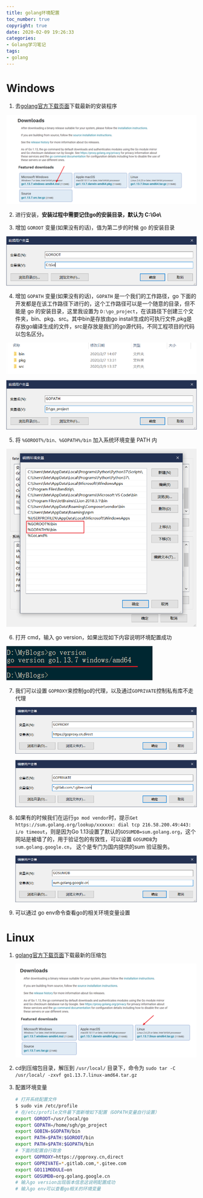 ```yaml
---
title: golang环境配置
toc_number: true
copyright: true
date: 2020-02-09 19:26:33
categories:
- Golang学习笔记
tags:
- golang
---
```


# Windows

1. 去[golang官方下载页面](https://golang.org/dl/)下载最新的安装程序

![image-20200209192801030](golang环境配置/image-20200209192801030.png)

2. 进行安装，**安装过程中需要记住go的安装目录，默认为 C:\\Go\\** 

3. 增加 `GOROOT` 变量(如果没有的话)，值为第二步的时候 go 的安装目录

![image-20200209190734594](golang环境配置/image-20200209190734594.png)

4. 增加 `GOPATH` 变量(如果没有的话)，`GOPATH` 是一个我们的工作路径，go 下面的开发都是在该工作路径下进行的，这个工作路径可以是一个随意的目录，但不能是 go 的安装目录，这里我设置为 `D:\go_project`，在该路径下创建三个文件夹，bin、pkg、src。其中bin是存放由go install生成的可执行文件,pkg是存放go编译生成的文件，src是存放是我们的go源代码，不同工程项目的代码以包名区分。

![image-20200209191459031](golang环境配置/image-20200209191459031.png)

![image-20200209191511779](golang环境配置/image-20200209191511779.png)

5. 将 `%GOROOT%/bin、%GOPATH%/bin` 加入系统环境变量 PATH 内

![image-20200209191723009](golang环境配置/image-20200209191723009.png)

6. 打开 cmd，输入 go version，如果出现如下内容说明环境配置成功

![image-20200209191818651](golang环境配置/image-20200209191818651.png)

7. 我们可以设置 `GOPROXY`来控制go的代理，以及通过`GOPRIVATE`控制私有库不走代理

   ![image-20200209193403828](golang环境配置/image-20200209193403828.png)

   ![image-20200209193452634](golang环境配置/image-20200209193452634.png)

8. 如果有的时候我们在运行`go mod vendor`时，提示`Get https://sum.golang.org/lookup/xxxxxx: dial tcp 216.58.200.49:443: i/o timeout`，则是因为Go 1.13设置了默认的`GOSUMDB=sum.golang.org`，这个网站是被墙了的，用于验证包的有效性，可以设置 `GOSUMDB`为`sum.golang.google.cn`， 这个是专门为国内提供的sum 验证服务。

   ![image-20200209193818701](golang环境配置/image-20200209193818701.png)

9. 可以通过 go env命令查看go的相关环境变量设置

# Linux

1. [golang官方下载页面](https://golang.org/dl/)下载最新的压缩包

   ![image-20200209194618107](golang环境配置/image-20200209194618107.png)

2. cd到压缩包目录，解压到 `/usr/local/` 目录下，命令为 `sudo tar -C /usr/local/ -zxvf go1.13.7.linux-amd64.tar.gz`

3. 配置环境变量

   ```sh
   # 打开系统配置文件
   $ sudo vim /etc/profile
   # 在/etc/profile文件最下面新增如下配置（GOPATH变量自行设置）
   export GOROOT=/usr/local/go
   export GOPATH=/home/sgh/go_project 
   export GOBIN=$GOPATH/bin
   export PATH=$PATH:$GOROOT/bin
   export PATH=$PATH:$GOPATH/bin
   # 下面的配置自行取舍
   export GOPROXY=https://goproxy.cn,direct
   export GOPRIVATE=*.gitlab.com,*.gitee.com
   export GO111MODULE=on
   export GOSUMDB=org.golang.google.cn
   # 输入go version出现版本信息这说明配置成功
   # 输入go env可以查看go相关的环境变量
   ```

   